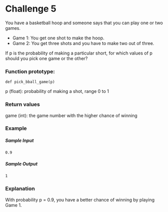 # Challenge 5

You have a basketball hoop and someone says that you can play one or two games.

* Game 1: You get one shot to make the hoop.
* Game 2: You get three shots and you have to make two out of three.

If p is the probability of making a particular short, for which values of p should you pick one game or the other?

### Function prototype:
    def pick_bball_game(p)
 
p (float): probability of making a shot, range 0 to 1
 
### Return values
game (int): the game number with the higher chance of winning 
 
### Example
##### Sample Input
    0.9
 
##### Sample Output
    1
 
### Explanation
With probability p = 0.9, you have a better chance of winning by playing Game 1.
